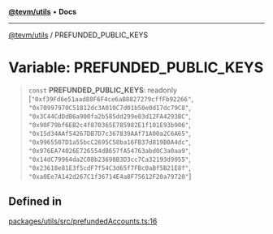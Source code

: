 [**@tevm/utils**](../README.md) • **Docs**

***

[@tevm/utils](../globals.md) / PREFUNDED\_PUBLIC\_KEYS

# Variable: PREFUNDED\_PUBLIC\_KEYS

> `const` **PREFUNDED\_PUBLIC\_KEYS**: readonly [`"0xf39Fd6e51aad88F6F4ce6aB8827279cffFb92266"`, `"0x70997970C51812dc3A010C7d01b50e0d17dc79C8"`, `"0x3C44CdDdB6a900fa2b585dd299e03d12FA4293BC"`, `"0x90F79bf6EB2c4f870365E785982E1f101E93b906"`, `"0x15d34AAf54267DB7D7c367839AAf71A00a2C6A65"`, `"0x9965507D1a55bcC2695C58ba16FB37d819B0A4dc"`, `"0x976EA74026E726554dB657fA54763abd0C3a0aa9"`, `"0x14dC79964da2C08b23698B3D3cc7Ca32193d9955"`, `"0x23618e81E3f5cdF7f54C3d65f7FBc0aBf5B21E8f"`, `"0xa0Ee7A142d267C1f36714E4a8F75612F20a79720"`]

## Defined in

[packages/utils/src/prefundedAccounts.ts:16](https://github.com/qbzzt/tevm-monorepo/blob/main/packages/utils/src/prefundedAccounts.ts#L16)
